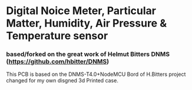 # Digital Noice Meter, Particular Matter, Humidity, Air Pressure & Temperature sensor
### based/forked on the great work of Helmut Bitters DNMS (https://github.com/hbitter/DNMS)

This PCB is based on the DNMS-T4.0+NodeMCU Bord of H.Bitters project changed for my own disgned 3d Printed case.